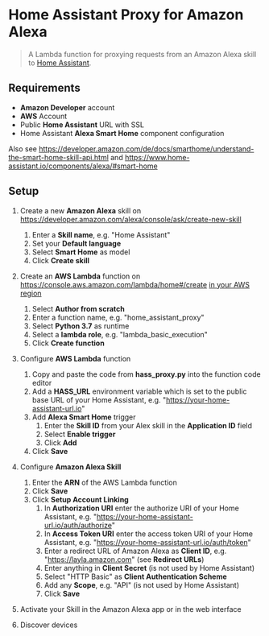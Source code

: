 # Home Assistant Proxy for Amazon Alexa

> A Lambda function for proxying requests from an Amazon Alexa skill to [Home Assistant](https://home-assistant.io/).

## Requirements

* **Amazon Developer** account
* **AWS** Account
* Public **Home Assistant** URL with SSL
* Home Assistant **Alexa Smart Home** component configuration

Also see https://developer.amazon.com/de/docs/smarthome/understand-the-smart-home-skill-api.html and https://www.home-assistant.io/components/alexa/#smart-home

## Setup

1. Create a new **Amazon Alexa** skill on https://developer.amazon.com/alexa/console/ask/create-new-skill
   1. Enter a **Skill name**, e.g. "Home Assistant"
   2. Set your **Default language**
   3. Select **Smart Home** as model
   4. Click **Create skill**

2. Create an **AWS Lambda** function on https://console.aws.amazon.com/lambda/home#/create [in your AWS region](https://developer.amazon.com/de/docs/smarthome/steps-to-build-a-smart-home-skill.html#configure-the-smart-home-service-endpoint)
   1. Select **Author from scratch**
   2. Enter a function name, e.g. "home_assistant_proxy"
   3. Select **Python 3.7** as runtime
   4. Select a **lambda role**, e.g. "lambda_basic_execution"
   5. Click **Create function**

3. Configure **AWS Lambda** function
   1. Copy and paste the code from **hass_proxy.py** into the function code editor
   2. Add a **HASS_URL** environment variable which is set to the public base URL of your Home Assistant, e.g. "https://your-home-assistant-url.io"
   3. Add **Alexa Smart Home** trigger
      1. Enter the **Skill ID** from your Alex skill in the **Application ID** field
      2. Select **Enable trigger**
      3. Click **Add**
   4. Click **Save**

4. Configure **Amazon Alexa Skill**
   1. Enter the **ARN** of the AWS Lambda function
   2. Click **Save**
   3. Click **Setup Account Linking**
      1. In **Authorization URI** enter the authorize URI of your Home Assistant, e.g. "https://your-home-assistant-url.io/auth/authorize"
      2. In **Access Token URI** enter the access token URI of your Home Assistant, e.g. "https://your-home-assistant-url.io/auth/token"
      3. Enter a redirect URL of Amazon Alexa as  **Client ID**, e.g. "https://layla.amazon.com" (see **Redirect URLs**)
      4. Enter anything in **Client Secret** (is not used by Home Assistant)
      5. Select "HTTP Basic" as **Client Authentication Scheme**
      6. Add any **Scope**, e.g. "API" (is not used by Home Assistant)
      7. Click **Save**
5. Activate your Skill in the Amazon Alexa app or in the web interface
6. Discover devices
